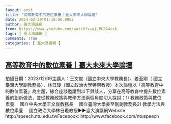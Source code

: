 ```yaml
---
layout: post
title: "高等教育中的數位素養｜臺大未來大學論壇"
date: 2024-02-20T01:10:00.000Z
author: 臺大演講網
from: https://www.youtube.com/watch?v=ajLPC2A4csk
tags: [ 臺大演講網 ]
comments: True
categories: [ 臺大演講網 ]
---
```

<!--1708391400000-->
[高等教育中的數位素養｜臺大未來大學論壇](https://www.youtube.com/watch?v=ajLPC2A4csk)
------

<div>
拍攝日期：2023/12/09主講人：王文俊（國立中央大學教務長）、姜至剛（ 國立臺灣大學副教務長）、林日璇（國立政治大學特聘教授）本次論壇以「高等教育中的數位素養」為主題，綜合座談邀請到以下與談人，分享在高等教育中提升數位素養的創新做法，並從教務政策與教學方法兩個角度切入探討：1) 教務政策與數位素養　 國立中央大學王文俊教務長　 國立臺灣大學姜至剛副教務長2) 教學方法與數位素養　 國立政治大學林日璇教授►►臺大演講網Website: http://speech.ntu.edu.twFacebook: http://www.facebook.com/ntuspeech
</div>
